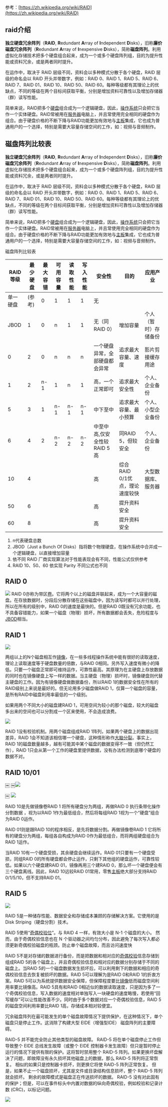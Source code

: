 参考：[https://zh.wikipedia.org/wiki/RAID](https://zh.wikipedia.org/wiki/RAID)

## raid介绍

**独立硬盘冗余阵列**（**RAID**, **R**edundant **A**rray of **I**ndependent **D**isks），旧称**廉价磁盘冗余阵列**（**R**edundant **A**rray of **I**nexpensive **D**isks），简称**磁盘阵列**。利用虚拟化存储技术把多个硬盘组合起来，成为一个或多个硬盘阵列组，目的为提升性能或资料冗余，或是两者同时提升。


在运作中，取决于 RAID 层级不同，资料会以多种模式分散于各个硬盘，RAID 层级的命名会以 RAID 开头并带数字，例如：RAID 0、RAID 1、RAID 5、RAID 6、RAID 7、RAID 01、RAID 10、RAID 50、RAID 60。每种等级都有其理论上的优缺点，不同的等级在两个目标间获取平衡，分别是增加资料可靠性以及增加存储器（群）读写性能。


简单来说，RAID把多个[硬盘](https://zh.wikipedia.org/wiki/%E7%A1%AC%E7%A2%9F)组合成为一个逻辑硬盘，因此，[操作系统](https://zh.wikipedia.org/wiki/%E4%BD%9C%E6%A5%AD%E7%B3%BB%E7%B5%B1)只会把它当作一个实体硬盘。RAID常被用在[服务器](https://zh.wikipedia.org/wiki/%E4%BC%BA%E6%9C%8D%E5%99%A8)电脑上，并且常使用完全相同的硬盘作为组合。由于硬盘价格的不断下降与RAID功能更加有效地与[主板](https://zh.wikipedia.org/wiki/%E4%B8%BB%E6%A9%9F%E6%9D%BF)集成，它也成为普通用户的一个选择，特别是需要大容量存储空间的工作，如：视频与音频制作。

## 磁盘阵列比较表

**独立硬盘冗余阵列**（**RAID**, **R**edundant **A**rray of **I**ndependent **D**isks），旧称**廉价磁盘冗余阵列**（**R**edundant **A**rray of **I**nexpensive **D**isks），简称**磁盘阵列**。利用虚拟化存储技术把多个硬盘组合起来，成为一个或多个硬盘阵列组，目的为提升性能或资料冗余，或是两者同时提升。

在运作中，取决于 RAID 层级不同，资料会以多种模式分散于各个硬盘，RAID 层级的命名会以 RAID 开头并带数字，例如：RAID 0、RAID 1、RAID 5、RAID 6、RAID 7、RAID 01、RAID 10、RAID 50、RAID 60。每种等级都有其理论上的优缺点，不同的等级在两个目标间获取平衡，分别是增加资料可靠性以及增加存储器（群）读写性能。

简单来说，RAID把多个[硬盘](https://zh.wikipedia.org/wiki/%E7%A1%AC%E7%A2%9F)组合成为一个逻辑硬盘，因此，[操作系统](https://zh.wikipedia.org/wiki/%E4%BD%9C%E6%A5%AD%E7%B3%BB%E7%B5%B1)只会把它当作一个实体硬盘。RAID常被用在[服务器](https://zh.wikipedia.org/wiki/%E4%BC%BA%E6%9C%8D%E5%99%A8)电脑上，并且常使用完全相同的硬盘作为组合。由于硬盘价格的不断下降与RAID功能更加有效地与[主板](https://zh.wikipedia.org/wiki/%E4%B8%BB%E6%A9%9F%E6%9D%BF)集成，它也成为普通用户的一个选择，特别是需要大容量存储空间的工作，如：视频与音频制作。

磁盘阵列比较表

| RAID等级 | **最少硬盘** | **最大容错** | **可用容量** | **读取性能** | **写入性能** | **安全性**           | **目的**              | **应用产业**   |
| ------ | -------- | -------- | -------- | -------- | -------- | ----------------- | ------------------- | ---------- |
| 单一硬盘   | (参考)     | 0        | 1        | 1        | 1        | 无                 |                     |            |
| JBOD   | 1        | 0        | n        | 1        | 1        | 无（同RAID 0）        | 增加容量                | 个人（暂时）存储备份 |
| 0      | 2        | 0        | n        | n        | n        | 一个硬盘异常，全部硬盘都会异常   | 追求最大容量、速度           | 影片剪接缓存用途   |
| 1      | 2        | n-1      | 1        | n        | 1        | 高，一个正常即可          | 追求最大安全性             | 个人、企业备份    |
| 5      | 3        | 1        | n-1      | n-1      | n-1      | 中下至中              | 追求最大容量、最小预算         | 个人、小型企业备份  |
| 6      | 4        | 2        | n-2      | n-2      | n-2      | 中至中高,仅安全性较RAID 5高 | 同RAID 5，但较安全        | 个人、企业备份    |
| 10     | 4        |          |          |          |          | 高                 | 综合RAID 0/1优点，理论速度较快 | 大型数据库、服务器  |
| 50     | 6        |          |          |          |          | 高                 | 提升资料安全              |            |
| 60     | 8        |          |          |          |          | 高                 | 提升资料安全              |            |

1. n代表硬盘总数  
2. JBOD（Just a Bunch Of Disks）指将数个物理硬盘，在操作系统中合并成一个逻辑硬盘，以直接增加容量  
3. 依不同 RAID 厂商实现算法对于性能表现会有不同，性能公式仅供参考  
4. RAID 10、50、60 依实现 Parity 不同公式也不同



## **RAID 0**

  
![](assets/130px-RAID_0.svg.png)
RAID 0亦称为带区[卷](https://zh.wikipedia.org/wiki/%E5%8D%B7_(%E8%A8%88%E7%AE%97))。它将两个以上的磁盘并联起来，成为一个大容量的磁盘。在存放数据时，分段后分散存储在这些磁盘中，因为读写时都可以并行处理，所以在所有的级别中，RAID 0的速度是最快的。但是RAID 0既没有冗余功能，也不具备容错能力，如果一个磁盘（物理）损坏，所有数据都会丢失，危险程度与[JBOD](https://zh.wikipedia.org/wiki/RAID#JBOD)相当。



##  **RAID 1**

![](assets/130px-RAID_1.svg.png)

两组以上的N个磁盘相互作[镜像](https://zh.wikipedia.org/wiki/%E7%A3%81%E7%A2%9F%E9%8F%A1%E5%83%8F)，在一些多线程操作系统中能有很好的读取速度，理论上读取速度等于硬盘数量的倍数，与RAID 0相同。另外写入速度有微小的降低。只要一个磁盘正常即可维持运作，可靠性最高。其原理为在主硬盘上存放数据的同时也在镜像硬盘上写一样的数据。当主硬盘（物理）损坏时，镜像硬盘则代替主硬盘的工作。因为有镜像硬盘做数据备份，所以RAID 1的数据安全性在所有的RAID级别上来说是最好的。但无论用多少磁盘做RAID 1，仅算一个磁盘的容量，是所有RAID中磁盘利用率最低的一个级别。

如果用两个不同大小的磁盘建RAID 1，可用空间为较小的那个磁盘，较大的磁盘多出来的空间也可以分割成一个区来使用，不会造成浪费。

![](assets/Pasted%20Graphic%201.png)

RAID 1没有校验机制。用两个磁盘组成RAID 1阵列，如果两个硬盘上的数据出现差异，RAID 1会不知道该相信哪一个硬盘，这种情形称作[大脑分裂](https://zh.wikipedia.org/w/index.php?title=%E5%A4%A7%E8%84%91%E5%88%86%E8%A3%82&action=edit&redlink=1)。事实上，RAID 1的磁盘数量越多，越有可能其中某个磁盘的数据变得不一致（但仍然工作），RAID 1只会从第一个工作的硬盘里提供数据，没有办法检测到底哪个硬盘的数据不对。


## **RAID 10/01**

￼
￼![](assets/220px-RAID_10.svg.png)

￼
![](assets/220px-RAID_01.svg.png)

RAID 10是先做镜像卷RAID 1 将所有硬盘分为两组，再做RAID 0 执行条带化操作分割数据 ，视为以RAID 1作为最低组合，然后将每组RAID 1视为一个“硬盘”组合为RAID 0运作。

RAID 01则是跟RAID 10的程序相反，是先将数据分割。再做镜像卷RAID 1 它将所有的硬盘分为两组，每组各自构成为RAID 0作为最低组合，而将两组硬盘组合为RAID 1运作。

当RAID 10有一个硬盘受损，其余硬盘会继续运作。RAID 01只要有一个硬盘受损，同组RAID 0的所有硬盘都会停止运作，只剩下其他组的硬盘运作，可靠性较低。如果以六个硬盘建RAID 01，镜像再用三个建RAID 0，那么坏一个硬盘便会有三个硬盘离线。因此，RAID 10远较RAID 01常用，零售[主板](https://zh.wikipedia.org/wiki/%E4%B8%BB%E6%A9%9F%E6%9D%BF)绝大部分支持RAID 0/1/5/10，但不支持RAID 01。


## **RAID 5**

![](assets/220px-RAID_5.svg.png)

RAID 5是一种储存性能、数据安全和存储成本兼顾的存储解决方案。它使用的是Disk Striping（硬盘分割）技术。
  

RAID 5使用“[奇偶校验位](https://zh.wikipedia.org/wiki/%E5%A5%87%E5%81%B6%E6%A0%A1%E9%AA%8C%E4%BD%8D)”。与 RAID 4 一样，有效大小是 N-1 个磁盘的大小。 然而，由于奇偶校验信息也在 N 个驱动器之间均匀分布，因此避免了每次写入都必须更新奇偶校验磁盘的瓶颈。防止单个磁盘故障，而且访问速度快


RAID 5不是对存储的数据进行备份，而是把数据和相对应的[奇偶校验](https://zh.wikipedia.org/wiki/%E5%A5%87%E5%81%B6%E6%A0%A1%E9%AA%8C)信息存储到组成RAID 5的各个磁盘上，并且奇偶校验信息和相对应的数据分别存储于不同的磁盘上。当RAID 5的一个磁盘数据发生损坏后，可以利用剩下的数据和相应的奇偶校验信息去恢复被损坏的数据。RAID 5可以理解为是RAID 0和RAID 1的折衷方案。RAID 5可以为系统提供数据安全保障，但保障程度要比[镜像](https://zh.wikipedia.org/wiki/%E9%8F%A1%E5%83%8F)低而磁盘空间利用率要比镜像高。RAID 5具有和RAID 0相近似的数据读取速度，只是因为多了一个奇偶校验信息，写入数据的速度相对单独写入一块硬盘的速度略慢，若使用“回写缓存”可以让性能改善不少。同时由于多个数据对应一个奇偶校验信息，RAID 5的磁盘空间利用率要比RAID 1高，存储成本相对较便宜。


冗余磁盘阵列在最可能发生的单个磁盘故障情况下提供保护，在这种情况下，单个磁盘只是停止工作。这消除了构建大型 EIDE（增强型IDE） 磁盘阵列的主要障碍。


RAID-5 并不能完全防止其他类型的磁盘故障。 RAID-5 将在单个磁盘停止工作但导致整个 EIDE 总线发生故障（或整个 EIDE 控制器卡发生故障）但只是暂时停止运行的情况下提供有限的保护。这将暂时禁用整个 RAID-5 阵列。如果更换坏盘解决了问题，即故障没有永久损坏其他磁盘上的数据，那么 RAID-5 阵列将正常恢复。 相似的如果只是控制器卡损坏，则更换它将使 RAID-5 阵列正常恢复。 但是，如果不止一个磁盘损坏，尤其是文件或目录结构信息损坏，整个 RAID-5 阵列就会损坏。 剩余的故障模式是磁盘正在传送损坏的数据。 RAID-5 没有对此固有的保护；但是，可以在事件标头中内置对数据的纵向奇偶校验，例如校验和记录计数 (CRC)，以标记问题。

![](assets/Pasted%20Graphic%202.png)